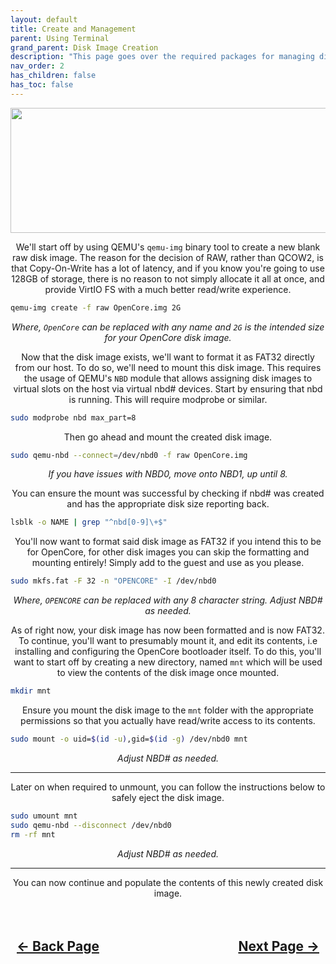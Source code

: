 ```yaml
---
layout: default
title: Create and Management
parent: Using Terminal
grand_parent: Disk Image Creation
description: "This page goes over the required packages for managing disk images via Terminal manually."
nav_order: 2
has_children: false
has_toc: false
---
```


<style>
  .navigation-container {
    display: flex;
    justify-content: space-between;
    align-items: center;
    width: 100%;
  }
  
  .nav-button {
    margin: 10px;
  }

</style>

<p align="center">
  <img width="650" height="200" src="../../../../assets/Headers/Header-VDISK-CreateManage.png">
</p>

<p align="center">We'll start off by using QEMU's <code>qemu-img</code> binary tool to create a new blank raw disk image. The reason for the decision of RAW, rather than QCOW2, is that Copy-On-Write has a lot of latency, and if you know you're going to use 128GB of storage, there is no reason to not simply allocate it all at once, and provide VirtIO FS with a much better read/write experience.</p>

```bash
qemu-img create -f raw OpenCore.img 2G
```
<p align="center"><i>Where, <code>OpenCore</code> can be replaced with any name and <code>2G</code> is the intended size for your OpenCore disk image.</i></p>

<p align="center">Now that the disk image exists, we'll want to format it as FAT32 directly from our host. To do so, we'll need to mount this disk image. This requires the usage of QEMU's <code>NBD</code> module that allows assigning disk images to virtual slots on the host via virtual nbd# devices. Start by ensuring that nbd is running. This will require modprobe or similar.</p>

```bash
sudo modprobe nbd max_part=8
```

<p align="center">Then go ahead and mount the created disk image.</p>

```bash
sudo qemu-nbd --connect=/dev/nbd0 -f raw OpenCore.img
```

<p align="center"><i>If you have issues with NBD0, move onto NBD1, up until 8.</i></p>

<p align="center">You can ensure the mount was successful by checking if nbd# was created and has the appropriate disk size reporting back.</p>

```bash
lsblk -o NAME | grep "^nbd[0-9]\+$"
```

<p align="center">You'll now want to format said disk image as FAT32 if you intend this to be for OpenCore, for other disk images you can skip the formatting and mounting entirely! Simply add to the guest and use as you please.</p>

```bash
sudo mkfs.fat -F 32 -n "OPENCORE" -I /dev/nbd0
```

<p align="center"><i>Where, <code>OPENCORE</code> can be replaced with any 8 character string. Adjust NBD# as needed.</i></p>

<p align="center">As of right now, your disk image has now been formatted and is now FAT32. To continue, you'll want to presumably mount it, and edit its contents, i.e installing and configuring the OpenCore bootloader itself. To do this, you'll want to start off by creating a new directory, named <code>mnt</code> which will be used to view the contents of the disk image once mounted.</p>

```bash
mkdir mnt
```

<p align="center">Ensure you mount the disk image to the <code>mnt</code> folder with the appropriate permissions so that you actually have read/write access to its contents.</p>

```bash
sudo mount -o uid=$(id -u),gid=$(id -g) /dev/nbd0 mnt
```

<p align="center"><i>Adjust NBD# as needed.</i></p>

<hr>
<p align="center">Later on when required to unmount, you can follow the instructions below to safely eject the disk image.</p>

```bash
sudo umount mnt
sudo qemu-nbd --disconnect /dev/nbd0
rm -rf mnt
```

<p align="center"><i>Adjust NBD# as needed.</i></p>
<hr>


<p align="center">You can now continue and populate the contents of this newly created disk image.</p>

<h2 align="center">
  <br>
  <div class="navigation-container">
    <a class="nav-button" href="../01-PackageInstallation">&larr; Back Page</a>
    <a class="nav-button" href="../../../03-ImageContents/index">Next Page &rarr;</a>
  </div>
  <br>
</h2>
